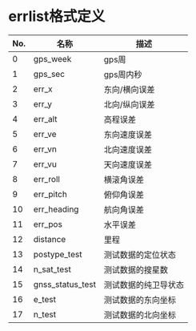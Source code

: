 # errlist格式定义

| No.  | 名称             | 描述                 |
| ---- | ---------------- | -------------------- |
| 0    | gps_week         | gps周                |
| 1    | gps_sec          | gps周内秒            |
| 2    | err_x            | 东向/横向误差        |
| 3    | err_y            | 北向/纵向误差        |
| 4    | err_alt          | 高程误差             |
| 5    | err_ve           | 东向速度误差         |
| 6    | err_vn           | 北向速度误差         |
| 7    | err_vu           | 天向速度误差         |
| 8    | err_roll         | 横滚角误差           |
| 9    | err_pitch        | 俯仰角误差           |
| 10   | err_heading      | 航向角误差           |
| 11   | err_pos          | 水平误差             |
| 12   | distance         | 里程                 |
| 13   | postype_test     | 测试数据的定位状态   |
| 14   | n_sat_test       | 测试数据的搜星数     |
| 15   | gnss_status_test | 测试数据的纯卫导状态 |
| 16   | e_test           | 测试数据的东向坐标   |
| 17   | n_test           | 测试数据的北向坐标   |